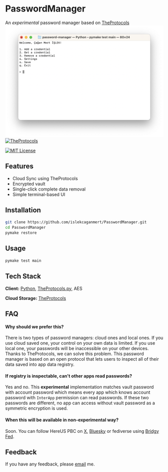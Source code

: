 
# PasswordManager

An *experimental* password manager based on [TheProtocols](https://theprotocols.islekcaganmert.me/)
![demo](https://raw.githubusercontent.com/islekcaganmert/PasswordManager/refs/heads/main/tests/screenshot.png)[![TheProtocols](https://img.shields.io/badge/TheProtocols-Synced-green
)](https://theprotocols.islekcaganmert.me/)

[![MIT License](https://img.shields.io/badge/License-MIT-green.svg)](https://choosealicense.com/licenses/mit/)


## Features

- Cloud Sync using TheProtocols
- Encrypted vault
- Single-click complete data removal
- Simple terminal-based UI
## Installation

```bash
git clone https://github.com/islekcaganmert/PasswordManager.git
cd PasswordManager
pymake restore
```
    
## Usage

```bash
pymake test main
```


## Tech Stack

**Client:** [Python](https://python.org), [TheProtocols.py](https://pypi.org/project/TheProtocols/), AES

**Cloud Storage:** [TheProtocols](https://theprotocols.islekcaganmert.me/)
## FAQ

#### Why should we prefer this?

There is two types of password managers: cloud ones and local ones. If you use cloud saved one, your control on your own data is limited. If you use local one, your passwords will be inaccessible on your other devices. Thanks to TheProtocols, we can solve this problem. This password manager is based on an open protocol that lets users to inspect all of their data saved into app data registry.

#### If registry is inspectable, can't other apps read passwords?

Yes and no. This **experimental** implementation matches vault password with account password which means every app which knows account password with `InterApp` permission can read passwords. If these two passwords are different, no app can access without vault password as a symmetric encryption is used.

#### When this will be available in non-experimental way?

Soon. You can follow HereUS PBC on [X](https://x.com/hereus_pbc), [Bluesky](https://bsky.app/profile/hereus.net) or fediverse using [Bridgy Fed](https://fed.brid.gy).
## Feedback

If you have any feedback, please [email](mailto:islekcaganmert@gmail.com) me.

